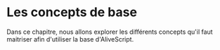 # Les concepts de base

Dans ce chapitre, nous allons explorer les différents concepts qu'il faut maitriser afin 
d'utiliser la base d'AliveScript.
